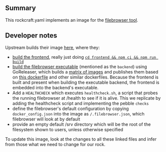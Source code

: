 ## Summary

This rockcraft.yaml implements an image for the [filebrowser tool](github.com/filebrowser/filebrowser).


## Developer notes

Upstream builds their image [here](https://github.com/filebrowser/filebrowser/blob/d49c3dfacfc0ff07e620b3ad2700e64927b06235/.github/workflows/main.yaml#L69), where they:

* [build the frontend](https://github.com/filebrowser/filebrowser/blob/d49c3dfacfc0ff07e620b3ad2700e64927b06235/.github/workflows/main.yaml#L87), really just doing [`cd frontend && npm ci && npm run build`](https://github.com/filebrowser/filebrowser/blob/d49c3dfacfc0ff07e620b3ad2700e64927b06235/Makefile#L12)
* [build the filebrowser executable](https://github.com/filebrowser/filebrowser/blob/d49c3dfacfc0ff07e620b3ad2700e64927b06235/.github/workflows/main.yaml#L94) (mentioned as the `backend`) using GoReleaser, which builds a [matrix of images](https://github.com/filebrowser/filebrowser/blob/d49c3dfacfc0ff07e620b3ad2700e64927b06235/.goreleaser.yml) and publishes them based on [this dockerfile](https://github.com/filebrowser/filebrowser/blob/d49c3dfacfc0ff07e620b3ad2700e64927b06235/Dockerfile) and other similar dockerfiles.  Because the frontend is built and present when building the executable backend, the frontend is embedded into the backend's executable.
* Add a `HEALTHCHECK` which executes `healthcheck.sh`, a script that probes the running filebrowser at /health to see if it is alive.  This we replicate by adding the healthcheck script and implementing the pebble `checks`
* define the filebrowser's default configuration by copying `docker_config.json` into the image as `/.filebrowser.json`, which filebrowser will look at by default
* provide an empty default /srv directory which will be the root of the filesystem shown to users, unless otherwise specified

To update this image, look at the changes to all these linked files and infer from those what we need to change for our rock.  
